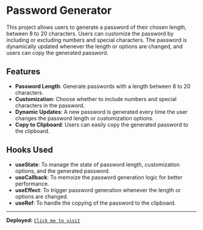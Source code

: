 # Password Generator

This project allows users to generate a password of their chosen length, between 8 to 20 characters. Users can customize the password by including or excluding numbers and special characters. The password is dynamically updated whenever the length or options are changed, and users can copy the generated password.

## Features

- **Password Length**: Generate passwords with a length between 8 to 20 characters.
- **Customization**: Choose whether to include numbers and special characters in the password.
- **Dynamic Updates**: A new password is generated every time the user changes the password length or customization options.
- **Copy to Clipboard**: Users can easily copy the generated password to the clipboard.

## Hooks Used

- **useState**: To manage the state of password length, customization options, and the generated password.
- **useCallback**: To memoize the password generation logic for better performance.
- **useEffect**: To trigger password generation whenever the length or options are changed.
- **useRef**: To handle the copying of the password to the clipboard.

---

**Deployed:** <a href="https://react-05passwordgen.vercel.app/" target="_blank">`Click me to visit`</a>